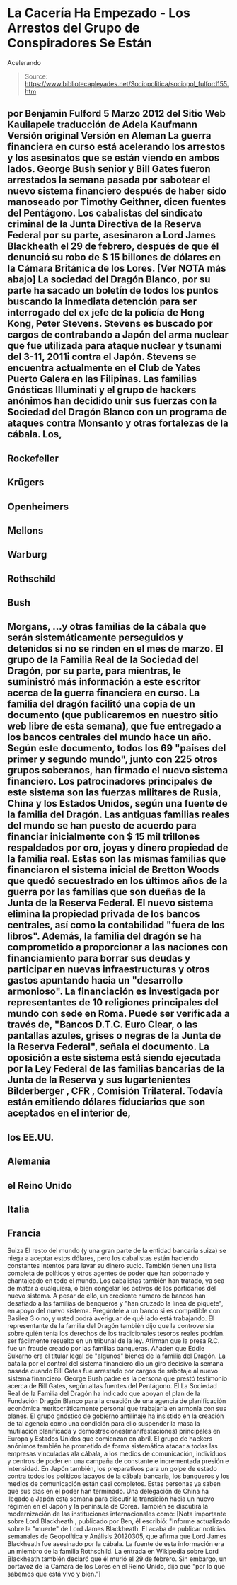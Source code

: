 # La Cacería Ha Empezado - Los Arrestos del Grupo de Conspiradores Se Están 
Acelerando

> Source: https://www.bibliotecapleyades.net/Sociopolitica/sociopol_fulford155.htm

por Benjamin Fulford
5 Marzo 2012
del Sitio Web Kauilapele
traducción de
Adela Kaufmann
Versión
original
Versión en Aleman
La guerra financiera en curso está acelerando los arrestos y los asesinatos
que se están viendo en ambos lados.
George Bush senior y Bill Gates fueron arrestados la semana pasada por
sabotear el nuevo sistema financiero después de haber sido manoseado por Timothy
Geithner, dicen fuentes del Pentágono.
Los cabalistas del sindicato criminal de la Junta Directiva de la Reserva
Federal por su parte, asesinaron a Lord James Blackheath el 29 de febrero,
después de que él denunció su robo de $ 15 billones de dólares en la Cámara
Británica de los Lores. [Ver NOTA más abajo]
La sociedad del Dragón Blanco, por su parte ha sacado un boletín de todos
los puntos buscando la inmediata detención para ser interrogado del ex jefe
de la policía de Hong Kong, Peter Stevens.
Stevens es buscado por cargos de contrabando a Japón del arma nuclear que
fue utilizada para ataque nuclear y tsunami del 3-11, 2011i contra el Japón. Stevens
se encuentra actualmente en el Club de Yates Puerto Galera en las Filipinas.
Las familias Gnósticas Illuminati y el grupo de hackers anónimos han
decidido unir sus fuerzas con la Sociedad del Dragón Blanco con un programa
de ataques contra Monsanto y otras fortalezas de la cábala.
Los,
-
Rockefeller
-
Krügers
-
Openheimers
-
Mellons
-
Warburg
-
Rothschild
-
Bush
-
Morgans,
...y otras familias de la cábala que serán sistemáticamente perseguidos y
detenidos si no se rinden en el mes de marzo.
El grupo de la Familia Real de la Sociedad del Dragón, por su parte, para
mientras, le suministró más información a este escritor acerca de la guerra
financiera en curso. La familia del dragón facilitó una copia de un
documento (que publicaremos en nuestro sitio web libre de esta semana), que
fue entregado a los bancos centrales del mundo hace un año.
Según este documento, todos los 69 "países del primer y segundo mundo",
junto con 225 otros grupos soberanos, han firmado el nuevo sistema
financiero.
Los patrocinadores principales de este sistema son las fuerzas militares de
Rusia, China y los Estados Unidos, según una fuente de la familia del Dragón. Las antiguas
familias reales del mundo se han puesto de acuerdo para financiar
inicialmente con $ 15 mil trillones respaldados por oro, joyas y dinero
propiedad de la familia real. Estas son las mismas familias que financiaron
el sistema inicial de Bretton Woods que quedó secuestrado en los últimos
años de la guerra por las familias que son dueñas de la Junta de la Reserva
Federal.
El nuevo sistema elimina la propiedad privada de los bancos centrales, así
como la contabilidad "fuera de los libros".
Además, la familia del dragón se ha comprometido a proporcionar a las
naciones con financiamiento para borrar sus deudas y participar en nuevas
infraestructuras y otros gastos apuntando hacia un "desarrollo armonioso".
La financiación es investigada por representantes de 10 religiones
principales del mundo con sede en Roma.
Puede ser verificada a través de,
"Bancos D.T.C. Euro Clear, o las pantallas azules, grises o negras de la
Junta de la Reserva Federal", señala el documento.
La oposición a este sistema está siendo ejecutada por la Ley Federal de las
familias bancarias de la Junta de la Reserva y sus lugartenientes Bilderberger , CFR , Comisión
Trilateral.
Todavía están emitiendo dólares fiduciarios que son aceptados en el interior
de,
-
los EE.UU.
-
Alemania
-
el Reino Unido
-
Italia
-
Francia
-
Suiza
El resto del mundo (y una gran parte de la entidad bancaria suiza) se niega
a aceptar estos dólares, pero los cabalistas están haciendo constantes
intentos para lavar su dinero sucio.
También tienen una lista completa de políticos y otros agentes de poder que
han sobornado y chantajeado en todo el mundo.
Los cabalistas también han tratado, ya sea de matar a cualquiera, o bien
congelar los activos de los partidarios del nuevo sistema. A pesar de ello,
un creciente número de bancos han desafiado a las familias de banqueros y "han
cruzado la línea de piquete", en apoyo del nuevo sistema.
Pregúntele a un banco si es compatible con Basilea 3 o no, y usted podrá
averiguar de qué lado está trabajando.
El representante de la familia del Dragón también dijo que la controversia
sobre quién tenía los derechos de los tradicionales tesoros reales podrían.
ser fácilmente resuelto en un tribunal de la ley. Afirman que la presa R.C. fue
un fraude creado por las familias banqueras.
Añaden que Eddie Sukarno era el titular legal de "algunos" bienes de la
familia del Dragón.
La batalla por el control del sistema financiero dio un giro decisivo la
semana pasada cuando Bill Gates fue arrestado por cargos de sabotaje al
nuevo sistema financiero. George Bush padre es la persona que prestó
testimonio acerca de Bill Gates, según altas fuentes del Pentágono.
El La Sociedad Real de la Familia del Dragón ha indicado que apoyan el plan
de la Fundación Dragón Blanco para la creación de una agencia de
planificación económica meritocráticamente personal que trabajaría en
armonía con sus planes.
El grupo gnóstico de gobierno antilinaje ha insistido en la creación de tal
agencia como una condición para ello suspender la masa la mutilación
planificada y demostraciones(manifestaciónes) principales en Europa y
Estados Unidos que comienzan en abril.
El grupo de hackers anónimos también ha prometido de forma sistemática
atacar a todas las empresas vinculadas ala cábala, a los medios de
comunicación, individuos y centros de poder en una campaña de constante e
incrementada presión e intensidad.
En Japón también, los preparativos para un golpe de estado contra todos los
políticos lacayos de la cábala bancaria, los banqueros y los medios de
comunicación están casi completos. Estas personas ya saben que sus días en
el poder han terminado.
Una delegación de China ha llegado a Japón esta semana para discutir la
transición hacia un nuevo régimen en el Japón y la península de Corea.
También se discutirá la modernización de las instituciones internacionales
como:
[Nota importante sobre Lord
Blackheath , publicado por Ben, él escribió:
"Informe actualizado sobre la "muerte" de Lord James Blackheath. El acaba de
publicar noticias semanales de Geopolítica y Análisis 20120305, que afirma
que Lord James Blackheath fue asesinado por la cábala.
La fuente de esta información era un miembro de la familia Rothschild. La entrada
en Wikipedia sobre Lord Blackheath también declaró que él murió el 29 de
febrero. Sin embargo, un portavoz de la Cámara de los Lores en el Reino
Unido, dijo que "por lo que sabemos que está vivo y bien."]
